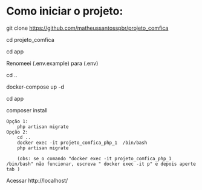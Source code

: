 <h1>Como iniciar o projeto:</h1>

git clone https://github.com/matheussantosspbr/projeto_comfica

cd projeto_comfica

cd app

Renomeei (.env.example) para (.env)

cd ..

docker-compose up -d

cd app

composer install

<!-- Casso a opção 1 não funcione, use a opção 2  -->
    Opção 1:
        php artisan migrate
    Opção 2:
        cd ..
        docker exec -it projeto_comfica_php_1  /bin/bash
        php artisan migrate

        (obs: se o comando "docker exec -it projeto_comfica_php_1  /bin/bash" não funcionar, escreva " docker exec -it p" e depois aperte tab )

Acessar http://localhost/
    
